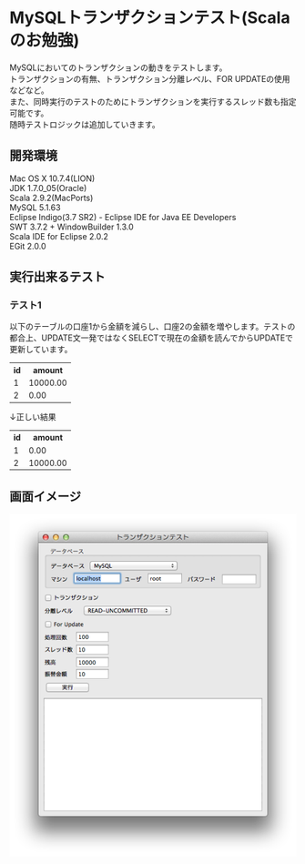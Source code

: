 MySQLトランザクションテスト(Scalaのお勉強)
=====================================
MySQLにおいてのトランザクションの動きをテストします。  
トランザクションの有無、トランザクション分離レベル、FOR UPDATEの使用などなど。  
また、同時実行のテストのためにトランザクションを実行するスレッド数も指定可能です。  
随時テストロジックは追加していきます。  

開発環境
--------
Mac OS X 10.7.4(LION)  
JDK 1.7.0_05(Oracle)  
Scala 2.9.2(MacPorts)  
MySQL 5.1.63  
Eclipse Indigo(3.7 SR2) - Eclipse IDE for Java EE Developers  
SWT 3.7.2 + WindowBuilder 1.3.0  
Scala IDE for Eclipse 2.0.2  
EGit 2.0.0  

実行出来るテスト
----------------
### テスト1 ###
以下のテーブルの口座1から金額を減らし、口座2の金額を増やします。テストの都合上、UPDATE文一発ではなくSELECTで現在の金額を読んでからUPDATEで更新しています。  
<table>
<tr>
<th>id</th><th>amount</th>
</tr>
<tr>
<td>1</td>
<td>10000.00</td>
</tr>
<tr>
<td>2</td>
<td>0.00</td>
</tr>
</table>
↓正しい結果  
<table>
<tr>
<th>id</th><th>amount</th>
</tr>
<tr>
<td>1</td>
<td>0.00</td>
</tr>
<tr>
<td>2</td>
<td>10000.00</td>
</tr>
</table>

画面イメージ
------------
![画面イメージ](Screenshot1.png)
